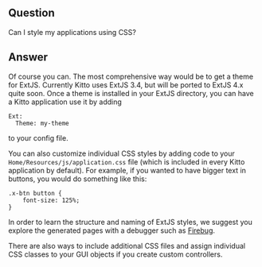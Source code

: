 ## Question ##

Can I style my applications using CSS?

## Answer ##

Of course you can. The most comprehensive way would be to get a theme for ExtJS. Currently Kitto uses ExtJS 3.4, but will be ported to ExtJS 4.x quite soon. Once a theme is installed in your ExtJS directory, you can have a Kitto application use it by adding

```
Ext:
  Theme: my-theme
```

to your config file.

You can also customize individual CSS styles by adding code to your `Home/Resources/js/application.css` file (which is included in every Kitto application by default). For example, if you wanted to have bigger text in buttons, you would do something like this:

```
.x-btn button {
    font-size: 125%;
}
```

In order to learn the structure and naming of ExtJS styles, we suggest you explore the generated pages with a debugger such as [Firebug](http://getfirebug.com/).

There are also ways to include additional CSS files and assign individual CSS classes to your GUI objects if you create custom controllers.